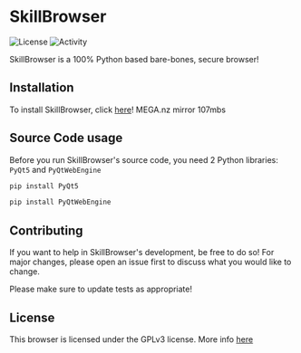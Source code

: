 # SkillBrowser

![License](https://img.shields.io/github/license/JohnSkill/SkillBrowser)
![Activity](https://img.shields.io/github/commit-activity/m/JohnSkill/SkillBrowser)

SkillBrowser is a 100% Python based bare-bones, secure browser!

## Installation

To install SkillBrowser, click [here](https://mega.nz/file/0FJ3nSYR#4U0ZZmET-bC07qSIUYjCJR-FnVKJnNY8hbL-D-Mukd4)! MEGA.nz mirror 107mbs

## Source Code usage

Before you run SkillBrowser's source code, you need 2 Python libraries: `PyQt5` and `PyQtWebEngine`

```bash
pip install PyQt5
```
```bash
pip install PyQtWebEngine
```
## Contributing
If you want to help in SkillBrowser's development, be free to do so! For major changes, please open an issue first to discuss what you would like to change.

Please make sure to update tests as appropriate!

## License
This browser is licensed under the GPLv3 license. More info [here](https://github.com/JohnSkill/SkillBrowser/blob/main/LICENSE)
